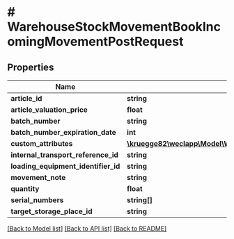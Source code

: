 # # WarehouseStockMovementBookIncomingMovementPostRequest

## Properties

Name | Type | Description | Notes
------------ | ------------- | ------------- | -------------
**article_id** | **string** |  |
**article_valuation_price** | **float** |  | [optional]
**batch_number** | **string** |  | [optional]
**batch_number_expiration_date** | **int** |  | [optional]
**custom_attributes** | [**\kruegge82\weclapp\Model\WarehouseStockMovementBookDirectStockTransferPostRequestCustomAttributesInner[]**](WarehouseStockMovementBookDirectStockTransferPostRequestCustomAttributesInner.md) |  | [optional]
**internal_transport_reference_id** | **string** |  | [optional]
**loading_equipment_identifier_id** | **string** |  | [optional]
**movement_note** | **string** |  | [optional]
**quantity** | **float** |  |
**serial_numbers** | **string[]** |  | [optional]
**target_storage_place_id** | **string** |  | [optional]

[[Back to Model list]](../../README.md#models) [[Back to API list]](../../README.md#endpoints) [[Back to README]](../../README.md)
